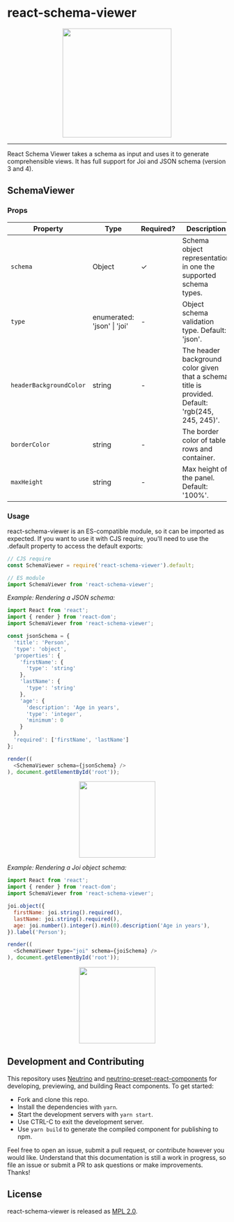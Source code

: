 # react-schema-viewer

<p align="center">
  <img src="https://raw.githubusercontent.com/taskcluster/react-schema-viewer/master/viewer.png" height="250">
</p>

---

React Schema Viewer takes a schema as input and uses it to generate comprehensible views.
It has full support for Joi and JSON schema (version 3 and 4).

## SchemaViewer

### Props
| Property                | Type                       | Required? | Description                                                                                       |
|-------------------------|----------------------------|-----------|---------------------------------------------------------------------------------------------------|
| `schema`                | Object                     | ✓         | Schema object representation in one the supported schema types.                                   |
| `type`                  | enumerated: 'json' &#124; 'joi' | -         | Object schema validation type. Default: 'json'.                                                   |
| `headerBackgroundColor` | string                     | -         | The header background color given that a schema title is provided. Default: 'rgb(245, 245, 245)'. |
| `borderColor`           | string                     | -         | The border color of table rows and container.                                                          |
| `maxHeight`             | string                     | -         | Max height of the panel. Default: '100%'.                                                          |

### Usage

react-schema-viewer is an ES-compatible module, so it can be imported as expected. If you want to use it with CJS require, you'll need to use the .default property to access the default exports:

```js
// CJS require
const SchemaViewer = require('react-schema-viewer').default;

// ES module
import SchemaViewer from 'react-schema-viewer';
```

_Example: Rendering a JSON schema:_
```js
import React from 'react';
import { render } from 'react-dom';
import SchemaViewer from 'react-schema-viewer';

const jsonSchema = {
  'title': 'Person',
  'type': 'object',
  'properties': {
    'firstName': {
      'type': 'string'
    },
    'lastName': {
      'type': 'string'
    },
    'age': {
      'description': 'Age in years',
      'type': 'integer',
      'minimum': 0
    }
  },
  'required': ['firstName', 'lastName']
};

render((
  <SchemaViewer schema={jsonSchema} />
), document.getElementById('root'));
````

<p align="center">
  <img src="https://raw.githubusercontent.com/taskcluster/react-schema-viewer/master/json-joi.png" height="175">
</p>

_Example: Rendering a Joi object schema:_
```js
import React from 'react';
import { render } from 'react-dom';
import SchemaViewer from 'react-schema-viewer';

joi.object({
  firstName: joi.string().required(),
  lastName: joi.string().required(),
  age: joi.number().integer().min(0).description('Age in years'),
}).label('Person');

render((
  <SchemaViewer type="joi" schema={joiSchema} />
), document.getElementById('root'));
````

<p align="center">
  <img src="https://raw.githubusercontent.com/taskcluster/react-schema-viewer/master/json-joi.png" height="175">
</p>

## Development and Contributing

This repository uses [Neutrino](https://neutrino.js.org) and [neutrino-preset-react-components](https://github.com/eliperelman/neutrino-preset-react-components/) for developing, previewing, and building React components. To get started:

- Fork and clone this repo.
- Install the dependencies with `yarn`.
- Start the development servers with `yarn start`.
- Use CTRL-C to exit the development server.
- Use `yarn build` to generate the compiled component for publishing to npm.

Feel free to open an issue, submit a pull request, or contribute however you would like. Understand that this
documentation is still a work in progress, so file an issue or submit a PR to ask questions or make improvements.
Thanks!

## License

react-schema-viewer is released as [MPL 2.0](http://mozilla.org/MPL/2.0/).
